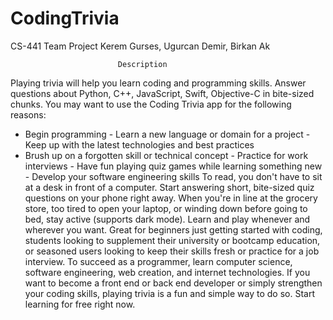 # CodingTrivia
CS-441 Team Project Kerem Gurses, Ugurcan Demir, Birkan Ak

                            Description
Playing trivia will help you learn coding and programming skills. Answer questions
about Python, C++, JavaScript, Swift, Objective-C in bite-sized chunks.
You may want to use the Coding Trivia app for the following reasons:
- Begin programming - Learn a new language or domain for a project - Keep up with
the latest technologies and best practices
- Brush up on a forgotten skill or technical concept - Practice for work interviews -
Have fun playing quiz games while learning something new - Develop your software
engineering skills
To read, you don't have to sit at a desk in front of a computer. Start answering short,
bite-sized quiz questions on your phone right away. When you're in line at the
grocery store, too tired to open your laptop, or winding down before going to bed,
stay active (supports dark mode). Learn and play whenever and wherever you want.
Great for beginners just getting started with coding, students looking to supplement
their university or bootcamp education, or seasoned users looking to keep their skills
fresh or practice for a job interview. To succeed as a programmer, learn computer
science, software engineering, web creation, and internet technologies. If you want
to become a front end or back end developer or simply strengthen your coding skills,
playing trivia is a fun and simple way to do so. Start learning for free right now.
